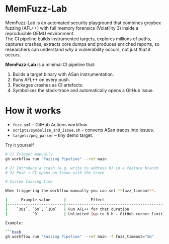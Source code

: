 # MemFuzz-Lab

MemFuzz-Lab is an automated security playground that combines greybox fuzzing (AFL++) with full memory forensics (Volatility 3) inside a reproducible QEMU environment.  
The CI pipeline builds instrumented targets, explores millions of paths, captures crashes, extracts core dumps and produces enriched reports, so researchers can understand *why* a vulnerability occurs, not just *that* it occurs.

**MemFuzz‑Lab** is a minimal CI pipeline that:

1. Builds a target binary with ASan instrumentation.
2. Runs AFL++ on every push.
3. Packages crashes as CI artefacts.
4. Symbolises the stack‑trace and automatically opens a GitHub Issue.

# How it works
* `fuzz.yml` – GitHub Actions workflow.
* `scripts/symbolize_and_issue.sh` – converts ASan traces into Issues.
* `targets/png_parser` – tiny demo target.

Try it yourself
```bash
# 1) Trigger manually
gh workflow run "Fuzzing Pipeline" --ref main

# 2) Introduce a crash (e.g. write to address 0) in a feature branch
# 3) Push → CI opens an Issue with the trace

# Custom fuzzing time

When triggering the workflow manually you can set **fuzz_timeout**.

|      Example value      |           Effect                            |
|-------------------------|---------------------------------------------|
|    `30s`, `5m`, `10m`   | Run AFL++ for that duration                 |
|           `0`           | Unlimited (up to 6 h – GitHub runner limit) |

Example:

```bash
gh workflow run "Fuzzing Pipeline" --ref main -f fuzz_timeout="5m"
